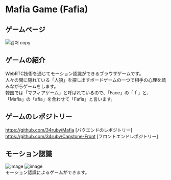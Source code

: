 # Mafia Game (Fafia)

## ゲームページ

![캡처 copy](https://user-images.githubusercontent.com/76924629/186044295-e061ad70-8c0a-4acd-974a-ec1591c4dcf5.jpg)

## ゲームの紹介
WebRTC技術を通じてモーション認識ができるブラウザゲームです。<br>
人々の間に隠れている「人狼」を探し出すボードゲームの一つで相手の心理を読みながらゲームをします。<br>
韓国では「マフィアゲーム」と呼ばれているので、「Face」の「ｆ」と、「Mafia」の「afia」を合わせて「Fafia」と言います。

## ゲームのレポジトリー
https://github.com/34ruby/Mafia [バクエンドのレポジトリー]<br>
https://github.com/34ruby/Capstone-Front [フロントエンドレポジトリー]

## モーション認識
![image](https://user-images.githubusercontent.com/76924629/186065395-75dcc791-c658-400e-a8cf-479e0ba6b208.png)
![image](https://user-images.githubusercontent.com/76924629/186065404-b0da4824-6c1c-4798-b6db-b168aba1ebae.png)
<br>
モーション認識によるゲームができます。
